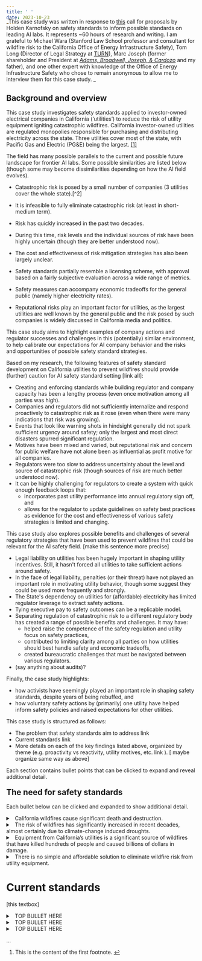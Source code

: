 ```yaml
---
title: ' '
date: 2023-10-23
---
```

<div style="margin-top: -35px; margin-bottom: -10px;">


_This case study was written in response to [this](https://forum.effectivealtruism.org/posts/idrBxfsHkYeTtpm2q/seeking-paid-case-studies-on-standards) call for proposals by Holden Karnofsky on safety standards to inform possible standards on leading AI labs. It represents ~60 hours of research and writing. I am grateful to Michael Wara (Stanford Law School professor and consultant for wildfire risk to the California Office of Energy Infrastructure Safety), Tom Long (Director of Legal Strategy at [TURN](https://www.turn.org/tlong)), Marc Joseph (former shareholder and President at _[Adams, Broadwell, Joseph, & Cardozo](http://www.adamsbroadwell.com/attorneys/marc-d-joseph1/)_ and my father), and one other expert with knowledge of the Office of Energy Infrastructure Safety who chose to remain anonymous to  allow me to interview them for this case study. _


## Background and overview 

This case study investigates safety standards applied to investor-owned electrical companies in California (‘utilities’) to reduce the risk of utility equipment igniting catastrophic  wildfires. California investor-owned utilities are regulated monopolies responsible for purchasing and distributing electricity across the state. Three utilities cover most of the state, with Pacific Gas and Electric (PG&E) being the largest. <a id="backref1" href="#note1" class="footnote-ref">[1]</a>

The field has many possible parallels to the current and possible future landscape for frontier AI labs. Some possible similarities are listed below (though some may become dissimilarities depending on how the AI field evolves).



* Catastrophic risk is posed by a small number of companies (3 utilities cover the whole state).[^2]


* It is infeasible to fully eliminate catastrophic risk (at least in short-medium term).
* Risk has quickly increased in the past two decades.
* During this time, risk levels and the individual sources of risk have been highly uncertain (though they are better understood now). 
* The cost and effectiveness of risk mitigation strategies has also been largely unclear. 
* Safety standards partially resemble a licensing scheme, with approval based on a fairly subjective evaluation across a wide range of metrics. 
* Safety measures can accompany economic tradeoffs for the general public (namely higher electricity rates).
* Reputational risks play an important factor for utilities, as the largest utilities are well known by the general public and the risk posed by such companies is widely discussed in California media and politics.

This case study aims to highlight examples of company actions and regulator successes and challenges in this (potentially) similar environment, to help calibrate our expectations for AI company behavior and the risks and opportunities of possible safety standard strategies.

Based on my research, the following features of safety standard development on California utilities to prevent wildfires should provide (further) caution for AI safety standard setting [link all]:



* Creating and enforcing standards while building regulator and company capacity has been a lengthy process (even once motivation among all parties was high).
* Companies and regulators did not sufficiently internalize and respond proactively to catastrophic risk as it rose (even when there were many indications that risk was growing).
* Events that look like warning shots in hindsight generally did not spark sufficient urgency around safety; only the largest and most direct disasters spurred significant regulation.  
* Motives have been mixed and varied, but reputational risk and concern for public welfare have not alone been as influential as profit motive for all companies. 
* Regulators were too slow to address uncertainty about the level and source of catastrophic risk (though sources of risk are much better understood now).
* It can be highly challenging for regulators to create a system with quick enough feedback loops that:
    * incorporates past utility performance into annual regulatory sign off, and 
    * allows for the regulator to update guidelines on safety best practices as evidence for the cost and effectiveness of various safety strategies is limited and changing.

This case study also explores possible benefits and challenges of several regulatory strategies that have been used to prevent wildfires that could be relevant for the AI safety field. [make this sentence more precise]



* Legal liability on utilities has been hugely important in shaping utility incentives. Still, it hasn't forced all utilities to take sufficient actions around safety. 
* In the face of legal liability, penalties (or their threat) have not played an important role in motivating utility behavior, though some suggest they could be used more frequently and strongly.  
* The State's dependency on utilities for (affordable) electricity has limited regulator leverage to extract safety actions.
* Tying executive pay to safety outcomes can be a replicable model.
* Separating regulation of catastrophic risk to a different regulatory body has created a range of possible benefits and challenges. It may have:
    * helped raise the competence of the safety regulation and utility focus on safety practices,
    * contributed to limiting clarity among all parties on how utilities should best handle safety and economic tradeoffs,
    * created bureaucratic challenges that must be navigated between various regulators.
* (say anything about audits)?

Finally, the case study highlights:



* how activists have seemingly played an important role in shaping safety standards, despite years of being rebuffed, and
* how voluntary safety actions by (primarily) one utility have helped inform safety policies and raised expectations for other utilities.

This case study is structured as follows:



* The problem that safety standards aim to address link 
* Current standards link 
* More details on each of the key findings listed above, organized by theme (e.g. proactivity vs reactivity, utility motives, etc. link ). [ maybe organize same way as above]

Each section contains bullet points that can be clicked to expand and reveal additional detail.


</div>



## The need for safety standards

Each bullet below can be clicked and expanded to show additional detail.


<details class="outerBullet">
  <summary > 
    <span style="margin-left: 8px">
  California wildfires cause significant death and destruction.  
  </span>
  </summary>
   
  <div class="innerBullet">



  * [Since 2008](https://calmatters.org/california-wildfire-map-tracker/), California wildfires have killed 225 people and damaged or destroyed more than 50,000 structures. Since 2015, they have caused around $25 billion in “property and contents” loss (which does not include lost economic activity or fire suppression costs).


  </div>
</details>


<details class="outerBullet">
  <summary > 
    <span style="margin-left: 8px">
The risk of wildfires has significantly increased in recent decades, almost certainly due to climate-change induced droughts.    
  </span>
  </summary>
   
  <div class="innerBullet">

* Out of California’s [20 largest wildfires](https://calmatters.org/california-wildfire-map-tracker/) up to 2022, seven occurred in 2020 and 2021 alone.
* Climate change appears to be significantly exacerbating wildfire risk by increasing drought frequency and severity.


  </div>

</details>


<!-- -------------------------------------- -->
<details class="outerBullet">
  <summary > 
    <span style="margin-left: 8px">
Equipment from California’s utilities is a significant source of wildfires that have killed hundreds of people and caused billions of dollars in damage.    
  </span>
  </summary>
   
  <div class="innerBullet">

* Utility equipment caused fires that burned a [ similar number of acres](https://calmatters.org/california-wildfire-map-tracker/) as fires caused by humans or lightning in 2017, 2019, and 2021.
* Pacific Gas and Electric (PG&E), the state’s largest utility, [ pleaded guilty](https://www.npr.org/2020/06/16/879008760/pg-e-pleads-guilty-on-2018-california-camp-fire-our-equipment-started-that-fire#:~:text=Hourly%20News-,PG%26E%20Pleads%20Guilty%20On%202018%20California%20Camp%20Fire%3A%20'Our%20Equipment,has%20been%20charged%20with%20homicide.) to 84 counts of involuntary manslaughter following the 2018 Camp Fire, the deadliest wildfire in the state’s history, which was caused by old PG&E equipment. PG&E equipment was [ also responsible](https://www.cnbc.com/2022/01/05/california-finds-pge-equipment-responsible-for-massive-dixie-fire-.html) for starting the Dixie Fire, the state’s second largest fire by acreage, which destroyed more than 1,300 homes in 2021. PG&E filed for [ bankruptcy in 2019](https://www.nytimes.com/2019/01/29/business/energy-environment/pge-file-bankruptcy.html) after facing liability claims for dozens of fires.


  </div>
</details>
<!-- -------------------------------------- -->

 <!-- -------------------------------------- -->
<details class="outerBullet">
  <summary > 
    <span style="margin-left: 8px">
There is no simple and affordable solution to eliminate wildfire risk from utility equipment.  
  </span>
  </summary>
   
  <div class="innerBullet">

* [Undergrounding](https://www.pge.com/pge_global/common/pdfs/customer-service/other-services/electric-undergrounding-program/PGE-Undergrounding-Fact-Sheet.pdf) sections of overhead power lines eliminates nearly all wildfire risk from those power lines. However, undergrounding all existing overhead distribution and transmission lines is[ estimated](https://www.cpuc.ca.gov/industries-and-topics/electrical-energy/infrastructure/electric-reliability/undergrounding-program-description#:~:text=According%20to%20PG%26E%2C%20SCE%20and,to%20%246.072%20million%20per%20mile.) to cost more than $750 billion.



  </div>
</details>
<!-- -------------------------------------- -->




# Current standards 



[this textbox]

<details class="outerBullet">
  <summary> 
    <span style="margin-left: 8px">
      TOP BULLET HERE
    </span>
  </summary>
   
  <div class="innerBullet">

- Second level, first BULLET


  </div>
</details>

<!-- ONE LEVEL OF NESTING -->

<details class="outerBullet">
  <summary> 
    <span style="margin-left: 8px">
      TOP BULLET HERE
    </span>
  </summary>
   
  <div class="innerBullet">

- Second level, first BULLET


  </div>
</details>

<!-- TWO LEVELS OF NESTING -->

<details class="outerBullet">
  <summary> 
    <span style="margin-left: 8px">
      TOP BULLET HERE
    </span>
  </summary>
  
 
  <div class="innerBullet">


- Second level, first BULLET


  </div>

  <details style="margin-bottom: 0px; margin-top: 12px; margin-left: 25px;">
    <summary>
      <span style="margin-left: 4px">
        Second level, COLLAPSABLE
      </span>

    </summary>

  <div  style="margin-left: 10px; margin-top: 12px">

- Third level, first BULLET


  </div>
  </details>
</details>

...

<div class="footnotes">
  <ol>
    <li id="note1">This is the content of the first footnote. <a href="#backref1" class="backref">↩</a></li>
    <!-- ... Other footnotes ... -->
  </ol>
</div>
